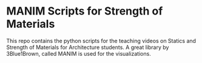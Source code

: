 # MANIM Scripts for Strength of Materials

This repo contains the python scripts for the teaching videos on Statics and Strength of Materials for Architecture students. A great library by 3Blue1Brown, called MANIM is used for the visualizations.
